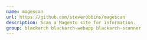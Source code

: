 ```yaml
---
name: magescan
url: https://github.com/steverobbins/magescan
description: Scan a Magento site for information.
group: blackarch blackarch-webapp blackarch-scanner
---
```

